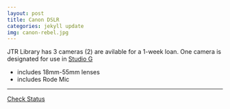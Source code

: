 ```yaml
---
layout: post
title: Canon DSLR
categories: jekyll update
img: canon-rebel.jpg
---
```


JTR Library has 3 cameras (2) are avilable for a 1-week loan.
One camera is designated for use in [Studio G](https://library.depaul.edu/technology/spaces/Pages/Studio-G.aspx)

* includes 18mm-55mm lenses
* includes Rode Mic
___
<a href="https://vufind.carli.illinois.edu/vf-dpu/Record/dpu_1254251" class="btn btn-primary btn-lg">Check Status</a>


